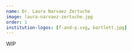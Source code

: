 ```yaml
---
name: Dr. Laura Narvaez Zertuche
image: laura-narvaez-zertuche.jpg
order: 1
institution-logos: [f-and-p.svg, bartlett.jpg]
---
```


WIP